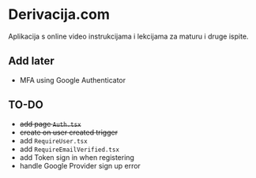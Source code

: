 # Derivacija.com

Aplikacija s online video instrukcijama i lekcijama za maturu i druge ispite.

## Add later
- MFA using Google Authenticator

## TO-DO
- ~~add page `Auth.tsx`~~
- ~~create on user created trigger~~
- add `RequireUser.tsx`
- add `RequireEmailVerified.tsx`
- add Token sign in when registering
- handle Google Provider sign up error